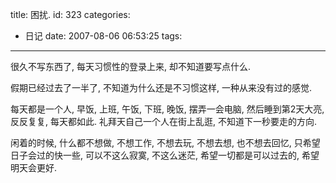 title: 困扰.
id: 323
categories:
  - 日记
date: 2007-08-06 06:53:25
tags:
---

很久不写东西了, 每天习惯性的登录上来, 却不知道要写点什么.

假期已经过去了一半了, 不知道为什么还是不习惯这样, 一种从来没有过的感觉.

每天都是一个人, 早饭,&nbsp;上班, 午饭,&nbsp;下班, 晚饭, 摆弄一会电脑, 然后睡到第2天大亮, 反反复复, 每天都如此.&nbsp;礼拜天自己一个人在街上乱逛, 不知道下一秒要走的方向.

闲着的时候, 什么都不想做, 不想工作, 不想去玩, 不想去想, 也不想去回忆, 只希望日子会过的快一些, 可以不这么寂寞, 不这么迷茫, 希望一切都是可以过去的, 希望明天会更好.
